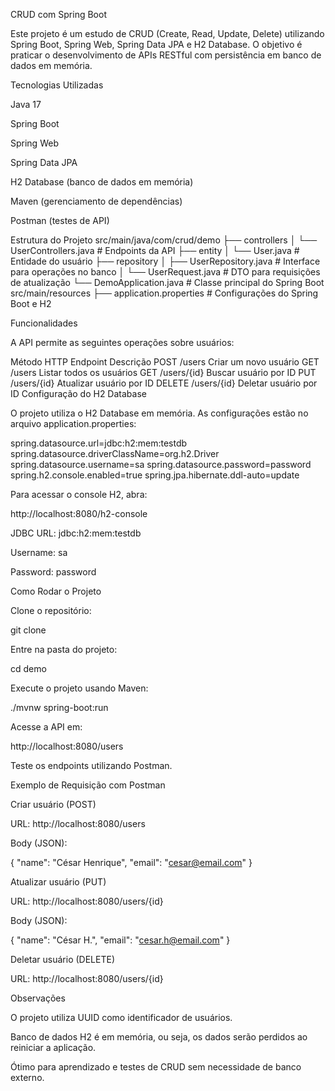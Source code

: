 CRUD com Spring Boot

Este projeto é um estudo de CRUD (Create, Read, Update, Delete) utilizando Spring Boot, Spring Web, Spring Data JPA e H2 Database. O objetivo é praticar o desenvolvimento de APIs RESTful com persistência em banco de dados em memória.

Tecnologias Utilizadas

Java 17

Spring Boot

Spring Web

Spring Data JPA

H2 Database (banco de dados em memória)

Maven (gerenciamento de dependências)

Postman (testes de API)

Estrutura do Projeto
src/main/java/com/crud/demo
├── controllers
│   └── UserControllers.java  # Endpoints da API
├── entity
│   └── User.java             # Entidade do usuário
├── repository
│   ├── UserRepository.java   # Interface para operações no banco
│   └── UserRequest.java      # DTO para requisições de atualização
└── DemoApplication.java      # Classe principal do Spring Boot
src/main/resources
├── application.properties    # Configurações do Spring Boot e H2

Funcionalidades

A API permite as seguintes operações sobre usuários:

Método HTTP	Endpoint	Descrição
POST	/users	Criar um novo usuário
GET	/users	Listar todos os usuários
GET	/users/{id}	Buscar usuário por ID
PUT	/users/{id}	Atualizar usuário por ID
DELETE	/users/{id}	Deletar usuário por ID
Configuração do H2 Database

O projeto utiliza o H2 Database em memória. As configurações estão no arquivo application.properties:

spring.datasource.url=jdbc:h2:mem:testdb
spring.datasource.driverClassName=org.h2.Driver
spring.datasource.username=sa
spring.datasource.password=password
spring.h2.console.enabled=true
spring.jpa.hibernate.ddl-auto=update


Para acessar o console H2, abra:

http://localhost:8080/h2-console


JDBC URL: jdbc:h2:mem:testdb

Username: sa

Password: password

Como Rodar o Projeto

Clone o repositório:

git clone <seu-repositorio-url>


Entre na pasta do projeto:

cd demo


Execute o projeto usando Maven:

./mvnw spring-boot:run


Acesse a API em:

http://localhost:8080/users


Teste os endpoints utilizando Postman.

Exemplo de Requisição com Postman

Criar usuário (POST)

URL: http://localhost:8080/users

Body (JSON):

{
  "name": "César Henrique",
  "email": "cesar@email.com"
}


Atualizar usuário (PUT)

URL: http://localhost:8080/users/{id}

Body (JSON):

{
  "name": "César H.",
  "email": "cesar.h@email.com"
}


Deletar usuário (DELETE)

URL: http://localhost:8080/users/{id}

Observações

O projeto utiliza UUID como identificador de usuários.

Banco de dados H2 é em memória, ou seja, os dados serão perdidos ao reiniciar a aplicação.

Ótimo para aprendizado e testes de CRUD sem necessidade de banco externo.